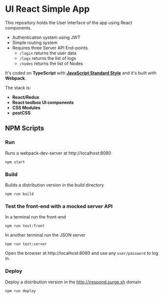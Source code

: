 UI React Simple App
===============

This repository holds the User Interface of the app using React components.

 - Authentication system using JWT
 - Simple routing system
 - Requires three Server API End-points
   - `/login` returns the user data
   - `/logs` returns the list of logs
   - `/nodes` returns the list of Nodes

It's coded on **TypeScript** with **[JavaScript Standard Style](https://standardjs.com/)** and it's built with **Webpack**.

The stack is:
  - **React/Redux**
  - **React toolbox UI components**
  - **CSS Modules**
  - **postCSS**

## NPM Scripts

### Run

Runs a webpack-dev-server at http://localhost:8080

    npm start

### Build

Builds a distribution version in the *build* directory

    npm run build

### Test the front-end with a mocked server API

In a terminal run the front-end

    npm run test:front

In another terminal run the JSON server

    npm run test:server

Open the browser at http://localhost:8080 and use any `user/password` to log in.

### Deploy

Deploy a distribution version in the http://irespond.surge.sh domain

    npm run deploy
